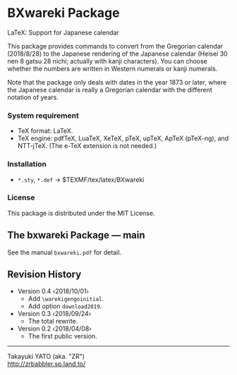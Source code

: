 BXwareki Package
================

LaTeX: Support for Japanese calendar

This package provides commands to convert from the Gregorian calendar
(2018/8/28) to the Japanese rendering of the Japanese calendar (Heisei
30 nen 8 gatsu 28 nichi; actually with kanji characters). You can choose
whether the numbers are written in Western numerals or kanji numerals.

Note that the package only deals with dates in the year 1873 or later,
where the Japanese calendar is really a Gregorian calendar with the
different notation of years.

### System requirement

  * TeX format: LaTeX.
  * TeX engine: pdfTeX, LuaTeX, XeTeX, pTeX, upTeX, ApTeX (pTeX-ng),
    and NTT-jTeX. (The e-TeX extension is not needed.)

### Installation

  - `*.sty`, `*.def` → $TEXMF/tex/latex/BXwareki

### License

This package is distributed under the MIT License.


The bxwareki Package ― main
----------------------------

See the manual `bxwareki.pdf` for detail.


Revision History
----------------

  * Version 0.4  ‹2018/10/01›
      - Add `\warekigengoinitial`.
      - Add option `download2019`.
  * Version 0.3  ‹2018/09/24›
      - The total rewrite.
  * Version 0.2  ‹2018/04/08›
      - The first public version.

--------------------
Takayuki YATO (aka. "ZR")  
http://zrbabbler.sp.land.to/
